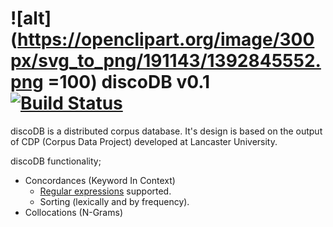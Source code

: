 # ![alt](https://openclipart.org/image/300px/svg_to_png/191143/1392845552.png =100) discoDB v0.1 [![Build Status](https://travis-ci.com/matthewcoole/DisCorDB.svg?token=mkPLpDMdXVNXnVBaw8bo&branch=master)](https://travis-ci.com/matthewcoole/DisCorDB)

discoDB is a distributed corpus database. It's design is based on the output of CDP (Corpus Data Project) developed at Lancaster University.

discoDB functionality;
- Concordances (Keyword In Context)
  - [Regular expressions](https://docs.oracle.com/javase/8/docs/api/java/util/regex/Pattern.html) supported.
  - Sorting (lexically and by frequency).
- Collocations (N-Grams)
